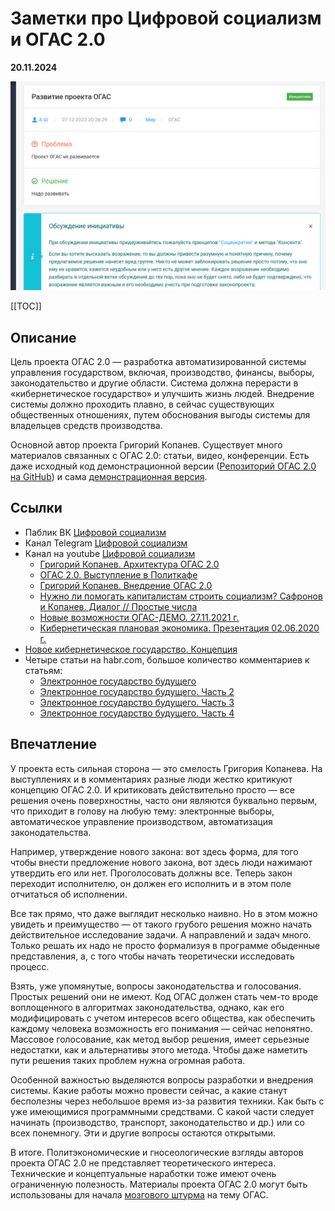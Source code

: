 # Заметки про Цифровой социализм и ОГАС 2.0

**20.11.2024**

![](/images/kibernetiko/огас-2-0-1.png)

[[TOC]]

## Описание

Цель проекта ОГАС 2.0 — разработка автоматизированной системы управления государством, включая, производство, финансы, выборы, законодательство и другие области. Система должна перерасти в «кибернетическое государство» и улучшить жизнь людей. Внедрение системы должно проходить плавно, в сейчас существующих общественных отношениях, путем обоснования выгоды системы для владельцев средств производства.

Основной автор проекта Григорий Копанев. Существует много материалов связанных с ОГАС 2.0: статьи, видео, конференции. Есть даже исходный код демонстрационной версии ([Репозиторий ОГАС 2.0 на GitHub](https://github.com/NewCyberState/OGAS)) и сама [демонстрационная версия](https://ogasdemo.ru).

## Ссылки

* Паблик ВК [Цифровой социализм](https://vk.com/digital_socialism)
* Канал Telegram [Цифровой социализм](https://t.me/digitalsocialism)
* Канал на youtube [Цифровой социализм](https://www.youtube.com/@digitalsocialism)
  * [Григорий Копанев. Архитектура ОГАС 2.0](https://www.youtube.com/watch?v=vi7d-tOS4ZU) 
  * [ОГАС 2.0. Выступление в Политкафе](https://www.youtube.com/watch?v=KLvejKHxN0M) 
  * [Григорий Копанев. Внедрение ОГАС 2.0](https://www.youtube.com/watch?v=H80T_blx-Jw)
  * [Нужно ли помогать капиталистам строить социализм? Сафронов и Копанев. Диалог // Простые числа](https://www.youtube.com/watch?v=oOhSOWVOYb8)
  * [Новые возможности ОГАС-ДЕМО. 27.11.2021 г.](https://www.youtube.com/watch?v=fg2-LOeFvXA)
  * [Кибернетическая плановая экономика. Презентация 02.06.2020 г.](https://www.youtube.com/watch?v=c1eo1RFBxyE)
* [Новое кибернетическое государство. Концепция](https://ogasdemo.ru/concept/)
* Четыре статьи на habr.com, большое количество комментариев к статьям:
  * [Электронное государство будущего](https://habr.com/en/articles/454488/)
  * [Электронное государство будущего. Часть 2](https://habr.com/en/articles/455696/)
  * [Электронное государство будущего. Часть 3](https://habr.com/en/articles/455924/)
  * [Электронное государство будущего. Часть 4
](https://habr.com/en/articles/456678/)

## Впечатление

У проекта есть сильная сторона — это смелость Григория Копанева. На выступлениях и в комментариях разные люди жестко критикуют концепцию ОГАС 2.0. И критиковать действительно просто — все решения очень поверхностны, часто они являются буквально первым, что приходит в голову на любую тему: электронные выборы, автоматическое управление производством, автоматизация законодательства.

Например, утверждение нового закона: вот здесь форма, для того чтобы внести предложение нового закона, вот здесь люди нажимают утвердить его или нет. Проголосовать должны все. Теперь закон переходит исполнителю, он должен его исполнить и в этом поле отчитаться об исполнении.

Все так прямо, что даже выглядит несколько наивно. Но в этом можно увидеть и преимущество — от такого грубого решения можно начать действительное исследование задачи. А направлений и задач много. Только решать их надо не просто формализуя в программе обыденные представления, а, с того чтобы начать теоретически исследовать процесс.

Взять, уже упомянутые, вопросы законодательства и голосования. Простых решений они не имеют. Код ОГАС должен стать чем-то вроде воплощенного в алгоритмах законодательства, однако, как его модифицировать с учетом интересов всего общества, как обеспечить каждому человека возможность его понимания — сейчас непонятно. Массовое голосование, как метод выбор решения, имеет серьезные недостатки, как и альтернативы этого метода. Чтобы даже наметить пути решения таких проблем нужна огромная работа.

Особенной важностью выделяются вопросы разработки и внедрения системы. Какие работы можно провести сейчас, а какие станут бесполезны через небольшое время из-за развития техники. Как быть с уже имеющимися программными средствами. С какой части следует начинать (производство, транспорт, законодательство и др.) или со всех понемногу. Эти и другие вопросы остаются открытыми.

В итоге. Политэкономические и гносеологические взгляды авторов проекта ОГАС 2.0 не представляет теоретического интереса. Технические и концептуальные наработки тоже имеют очень ограниченную полезность. Материалы проекта ОГАС 2.0 могут быть использованы для начала [мозгового штурма](https://ru.wikipedia.org/wiki/Метод_мозгового_штурма) на тему ОГАС.